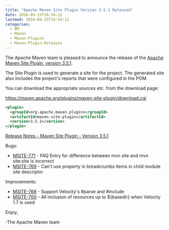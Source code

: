 ```yaml
---
title: "Apache Maven Site Plugin Version 3.5.1 Released"
date: 2016-04-15T16:54:12
lastmod: 2016-04-15T16:54:12
categories:
  - BM
  - Maven
  - Maven-Plugins
  - Maven-Plugin-Releases
---
```

The Apache Maven team is pleased to announce the release of the 
[Apache Maven Site Plugin, version 3.5.1](https://maven.apache.org/plugins/maven-site-plugin/).

The Site Plugin is used to generate a site for the project. The generated site
also includes the project's reports that were configured in the POM.

You can download the appropriate sources etc. from the download page:
 
https://maven.apache.org/plugins/maven-site-plugin/download.cgi

```xml
<plugin>
  <groupId>org.apache.maven.plugins</groupId>
  <artifactId>maven-site-plugin</artifactId>
  <version>3.5.1</version>
</plugin>
```
<!-- more -->
[Release Notes - Maven Site Plugin - Version 3.5.1](https://issues.apache.org/jira/secure/ReleaseNote.jspa?projectId=12317923&version=12334899&styleName=Text)

Bugs:

 * [MSITE-771](https://issues.apache.org/jira/browse/MSITE-771) -  FAQ Entry for difference between mvn site and mvn site:site is incorrect
 * [MSITE-769](https://issues.apache.org/jira/browse/MSITE-769) -  Can't use property in breadcrumbs items in child module site descriptor

Improvements:

 * [MSITE-768](https://issues.apache.org/jira/browse/MSITE-768) -  Support Velocity's #parse and #include
 * [MSITE-700](https://issues.apache.org/jira/browse/MSITE-700) -  All inclusion of resources up to ${basedir} when Velocity 1.7 is used

Enjoy,
 
-The Apache Maven team

